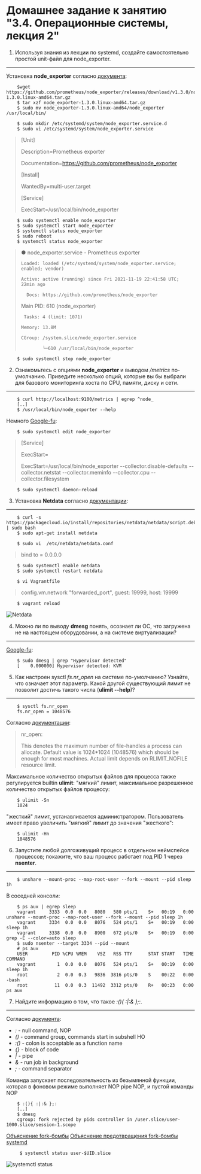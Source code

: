 Домашнее задание к занятию "3.4. Операционные системы, лекция 2"
===
1. Используя знания из лекции по systemd, создайте самостоятельно простой unit-файл для node_exporter.
---

Установка **node_exporter** согласно [документа](https://prometheus.io/docs/guides/node-exporter/):

		$wget https://github.com/prometheus/node_exporter/releases/download/v1.3.0/node_exporter-1.3.0.linux-amd64.tar.gz
		$ tar xzf node_exporter-1.3.0.linux-amd64.tar.gz
		$ sudo mv node_exporter-1.3.0.linux-amd64/node_exporter /usr/local/bin/

		$ sudo mkdir /etc/systemd/system/node_exporter.service.d
		$ sudo vi /etc/systemd/system/node_exporter.service

>	[Unit]
>
>	Description=Prometheus exporter
>
>	Documentation=https://github.com/prometheus/node_exporter
>
>	[Install]
>
>	WantedBy=multi-user.target
>
>	[Service]
>
>	ExecStart=/usr/local/bin/node_exporter

		$ sudo systemctl enable node_exporter
		$ sudo systemctl start node_exporter
		$ systemctl status node_exporter
		$ sudo reboot
		$ systemctl status node_exporter

>● node_exporter.service - Prometheus exporter
>
>     Loaded: loaded (/etc/systemd/system/node_exporter.service; enabled; vendor)
>
>     Active: active (running) since Fri 2021-11-19 22:41:58 UTC; 22min ago
>
>       Docs: https://github.com/prometheus/node_exporter
>
>   Main PID: 610 (node_exporter)
>
>      Tasks: 4 (limit: 1071)
>
>     Memory: 13.8M
>
>     CGroup: /system.slice/node_exporter.service
>
>             └─610 /usr/local/bin/node_exporter

		$ sudo systemctl stop node_exporter

2. Ознакомьтесь с опциями **node_exporter** и выводом */metrics* по-умолчанию. Приведите несколько опций, которые вы бы выбрали для базового мониторинга хоста по CPU, памяти, диску и сети.
---

		$ curl http://localhost:9100/metrics | egrep ^node_
		[..]
		$ /usr/local/bin/node_exporter --help

Немного [Google-fu](https://askubuntu.com/questions/659267/how-do-i-override-or-configure-systemd-services):

		$ sudo systemctl edit node_exporter

>	[Service]
>
>	ExecStart=
>
>	ExecStart=/usr/local/bin/node_exporter --collector.disable-defaults --collector.netstat --collector.meminfo --collector.cpu --collector.filesystem

		$ sudo systemctl daemon-reload

3. Установка **Netdata** согласно [документации](https://packagecloud.io/netdata/netdata/install):
---

		$ curl -s https://packagecloud.io/install/repositories/netdata/netdata/script.deb.sh | sudo bash
		$ sudo apt-get install netdata

		$ sudo vi  /etc/netdata/netdata.conf

>	bind to = 0.0.0.0

		$ sudo systemctl enable netdata
		$ sudo systemctl restart netdata

		$ vi Vagrantfile

>	config.vm.network "forwarded_port", guest: 19999, host: 19999

		$ vagrant reload

![Netdata](img/netdata.png)

4. Можно ли по выводу **dmesg** понять, осознает ли ОС, что загружена не на настоящем оборудовании, а на системе виртуализации?
---

[Google-fu](https://ostechnix.com/check-linux-system-physical-virtual-machine/):

		$ sudo dmesg | grep "Hypervisor detected"
		[    0.000000] Hypervisor detected: KVM

5. Как настроен sysctl *fs.nr_open* на системе по-умолчанию? Узнайте, что означает этот параметр. Какой другой существующий лимит не позволит достичь такого числа (**ulimit --help**)?
---

		$ sysctl fs.nr_open
		fs.nr_open = 1048576

 Согласно [документации](https://www.kernel.org/doc/Documentation/sysctl/fs.txt):

>	nr_open:
>
>This denotes the maximum number of file-handles a process can
>allocate. Default value is 1024*1024 (1048576) which should be
>enough for most machines. Actual limit depends on RLIMIT_NOFILE
>resource limit.

Максимальное количество открытых файлов для процесса также регулируется builtin **ulimit**:
"мягкий" лимит, максимальное разрешенное количество открытых файлов процессу:

		$ ulimit -Sn
		1024

"жесткий" лимит, устанавливается администратором. Пользователь имеет право увеличить "мягкий" лимит до значения "жесткого":

		$ ulimit -Hn
		1048576

6. Запустите любой долгоживущий процесс в отдельном неймспейсе процессов; покажите, что ваш процесс работает под PID 1 через **nsenter**.
---

		$ unshare --mount-proc --map-root-user --fork --mount --pid sleep 1h

В соседней консоли:

		$ ps aux | egrep sleep
		vagrant     3333  0.0  0.0   8080   580 pts/1    S+   00:19   0:00 unshare --mount-proc --map-root-user --fork --mount --pid sleep 1h
		vagrant     3334  0.0  0.0   8076   524 pts/1    S+   00:19   0:00 sleep 1h
		vagrant     3338  0.0  0.0   8900   672 pts/0    S+   00:19   0:00 grep -E --color=auto sleep
		$ sudo nsenter --target 3334 --pid --mount
		# ps aux
		USER         PID %CPU %MEM    VSZ   RSS TTY      STAT START   TIME COMMAND
		vagrant        1  0.0  0.0   8076   524 pts/1    S+   00:19   0:00 sleep 1h
		root           2  0.0  0.3   9836  3816 pts/0    S    00:22   0:00 -bash
		root          11  0.0  0.3  11492  3312 pts/0    R+   00:23   0:00 ps aux

7. Найдите информацию о том, что такое *:(){ :|:& };:*. 
---
Согласно [документа](https://tldp.org/LDP/abs/html/special-chars.html):
 - *:*		- null command, NOP
 - *()*		- command group, commands start in subshell
НО
 - *:()*	- colon is acceptable as a function name
 - *{}*		- block of code
 - *|*		- pipe
 - *&*		- run job in background
 - *;*		- command separator

Команда запускает последовательность из безымянной функции, которая в фоновом режиме выполняет NOP pipe NOP, и пустой команды NOP

		$ :(){ :|:& };:
		[..]
		$ dmesg
		cgroup: fork rejected by pids controller in /user.slice/user-1000.slice/session-1.scope

[Объяснение fork-бомбы](https://askubuntu.com/questions/159491/why-did-the-command-make-my-system-lag-so-badly-i-had-to-reboot)
[Объяснение предотвращения fork-бомбы systemd](https://unix.stackexchange.com/questions/469950/why-cant-i-crash-my-system-with-a-fork-bomb)

		 $ systemctl status user-$UID.slice

![systemctl status](img/tasks.png)
